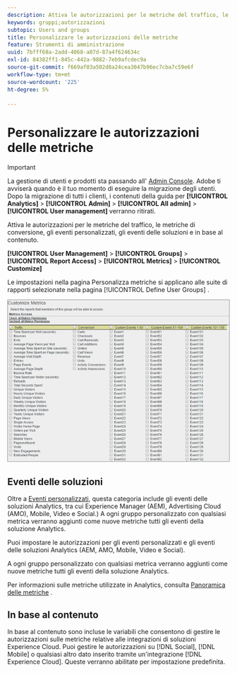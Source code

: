 ```yaml
---
description: Attiva le autorizzazioni per le metriche del traffico, le metriche di conversione, gli eventi personalizzati, gli eventi delle soluzioni e in base al contenuto.
keywords: gruppi;autorizzazioni
subtopic: Users and groups
title: Personalizzare le autorizzazioni delle metriche
feature: Strumenti di amministrazione
uuid: 7bfff68a-2add-4068-a07d-87a4f624634c
exl-id: 84382ff1-845c-442a-9882-7eb9afcdec9a
source-git-commit: f669af03a502d8a24cea3047b96ec7cba7c59e6f
workflow-type: tm+mt
source-wordcount: '225'
ht-degree: 5%

---
```


# Personalizzare le autorizzazioni delle metriche

>[!IMPORTANT]
>
>La gestione di utenti e prodotti sta passando all&#39; [Admin Console](https://helpx.adobe.com/it/enterprise/using/admin-console.html). Adobe ti avviserà quando è il tuo momento di eseguire la migrazione degli utenti. Dopo la migrazione di tutti i clienti, i contenuti della guida per **[!UICONTROL Analytics]** > **[!UICONTROL Admin]** > **[!UICONTROL All admin]** > **[!UICONTROL User management]** verranno ritirati.

Attiva le autorizzazioni per le metriche del traffico, le metriche di conversione, gli eventi personalizzati, gli eventi delle soluzioni e in base al contenuto.

**[!UICONTROL User Management]** >  **[!UICONTROL Groups]** >  **[!UICONTROL Report Access]** >  **[!UICONTROL Metrics]** >  **[!UICONTROL Customize]**

Le impostazioni nella pagina Personalizza metriche si applicano alle suite di rapporti selezionate nella pagina [!UICONTROL Define User Groups] .

![](assets/customize-metrics.png)

## Eventi delle soluzioni

Oltre a [Eventi personalizzati](https://experienceleague.adobe.com/docs/analytics/implementation/vars/page-vars/events/event-serialization.html), questa categoria include gli eventi delle soluzioni Analytics, tra cui Experience Manager (AEM), Advertising Cloud (AMO), Mobile, Video e Social.) A ogni gruppo personalizzato con qualsiasi metrica verranno aggiunti come nuove metriche tutti gli eventi della soluzione Analytics.

Puoi impostare le autorizzazioni per gli eventi personalizzati e gli eventi delle soluzioni Analytics (AEM, AMO, Mobile, Video e Social).

A ogni gruppo personalizzato con qualsiasi metrica verranno aggiunti come nuove metriche tutti gli eventi della soluzione Analytics.

Per informazioni sulle metriche utilizzate in Analytics, consulta [Panoramica delle metriche](/help/components/metrics/overview.md) .

## In base al contenuto

In base al contenuto sono incluse le variabili che consentono di gestire le autorizzazioni sulle metriche relative alle integrazioni di soluzioni Experience Cloud. Puoi gestire le autorizzazioni su [!DNL Social], [!DNL Mobile] o qualsiasi altro dato inserito tramite un&#39;integrazione [!DNL Experience Cloud]. Queste verranno abilitate per impostazione predefinita.
